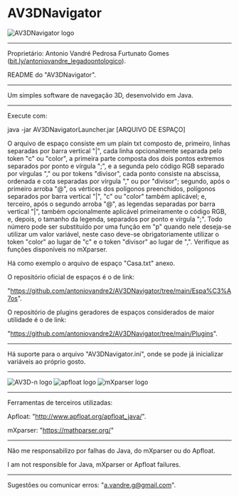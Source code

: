 # AV3DNavigator
![AV3DNavigator logo](https://antoniovandre2.github.io/AV3DNavigator/AV3DNavigator%20-%20Logo%20-%20200p.png)
____________________

Proprietário: Antonio Vandré Pedrosa Furtunato Gomes ([bit.ly/antoniovandre_legadoontologico](https://bit.ly/antoniovandre_legadoontologico)).

README do "AV3DNavigator".
____________________

Um simples software de navegação 3D, desenvolvido em Java.
_____

Execute com:

java -jar AV3DNavigatorLauncher.jar [ARQUIVO DE ESPAÇO]

O arquivo de espaço consiste em um plain txt composto de, primeiro, linhas separadas por barra vertical "|", cada linha opcionalmente separada pelo token "c" ou "color", a primeira parte composta dos dois pontos extremos separados por ponto e vírgula ";", e a segunda pelo código RGB separado por vírgulas "," ou por tokens "divisor", cada ponto consiste na abscissa, ordenada e cota separadas por vírgula "," ou por "divisor"; segundo, após o primeiro arroba "@", os vértices dos polígonos preenchidos, polígonos separados por barra vertical "|", "c" ou "color" também aplicável; e, terceiro, após o segundo arroba "@", as legendas separadas por barra vertical "|", também opcionalmente aplicável primeiramente o código RGB, e, depois, o tamanho da legenda, separados por ponto e vírgula ";". Todo número pode ser substituído por uma função em "p" quando nele deseja-se utilizar um valor variável, neste caso deve-se obrigatoriamente utilizar o token "color" ao lugar de "c" e o token "divisor" ao lugar de ",". Verifique as funções disponíveis no mXparser.

Há como exemplo o arquivo de espaço "Casa.txt" anexo.

O repositório oficial de espaços é o de link:

"https://github.com/antoniovandre2/AV3DNavigator/tree/main/Espa%C3%A7os".

O repositório de plugins geradores de espaços considerados de maior utilidade é o de link:

"https://github.com/antoniovandre2/AV3DNavigator/tree/main/Plugins".
____________________

Há suporte para o arquivo "AV3DNavigator.ini", onde se pode já inicializar variáveis ao próprio gosto.
____________________

![AV3D-n logo](https://antoniovandre2.github.io/AV3DNavigator/Powered%20by%20AV3D-n%20engine%20-%20200p.png) ![apfloat logo](https://antoniovandre2.github.io/AV3DNavigator/Powered%20by%20apfloat%20-%20200p.png) ![mXparser logo](https://antoniovandre2.github.io/AV3DNavigator/Powered%20by%20mXparser%20-%20200p.png)
____________________

Ferramentas de terceiros utilizadas:

Apfloat: "http://www.apfloat.org/apfloat_java/".

mXparser: "https://mathparser.org/"
____________________

Não me responsabilizo por falhas do Java, do mXparser ou do Apfloat.

I am not responsible for Java, mXparser or Apfloat failures.
____________________

Sugestões ou comunicar erros: "a.vandre.g@gmail.com".

